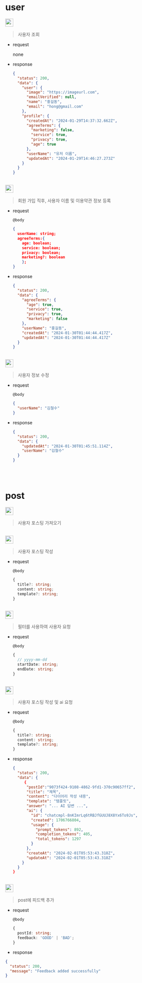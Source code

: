 # user

<img src="https://img.shields.io/badge/%7F%20%20GET%20%20%20%7F-/user-e1e1e1?labelColor=46C487&style=flat-square" height="25"/>

> 사용자 조회

- request

  none

- response

  ```json
  {
    "status": 200,
    "data": {
      "user": {
        "image": "https://imageurl.com",
        "emailVerified": null,
        "name": "홍길동",
        "email": "hong@gmail.com"
      },
      "profile": {
        "createdAt": "2024-01-29T14:37:32.662Z",
        "agreeTerms": {
          "marketing": false,
          "service": true,
          "privacy": true,
          "age": true
        },
        "userName": "유저 이름",
        "updatedAt": "2024-01-29T14:46:27.273Z"
      }
    }
  }
  ```

<br/>

<img src="https://img.shields.io/badge/%7F%20%20POST%20%7F-/user/profile-e1e1e1?labelColor=219BFD&style=flat-square" height="25"/>

> 회원 가입 직후, 사용자 이름 및 이용약관 정보 등록

- request

  `@body`

  ```json
  {
    userName: string;
    agreeTerms:{
      age: boolean;
      service: boolean;
      privacy: boolean;
      marketing?: boolean
      };
  }
  ```

- response

  ```json
  {
    "status": 200,
    "data": {
      "agreeTerms": {
        "age": true,
        "service": true,
        "privacy": true,
        "marketing": false
      },
      "userName": "홍길동",
      "createdAt": "2024-01-30T01:44:44.417Z",
      "updatedAt": "2024-01-30T01:44:44.417Z"
    }
  }
  ```

<br/>

<img src="https://img.shields.io/badge/%7F%20%20Patch%20%20%20%7F-/user/profile-e1e1e1?labelColor=F89331&style=flat-square" height="25"/>

> 사용자 정보 수정

- request

  `@body`

  ```json
  {
    "userName": "김철수"
  }
  ```

- response

  ```json
  {
    "status": 200,
    "data": {
      "updatedAt": "2024-01-30T01:45:51.114Z",
      "userName": "김철수"
    }
  }
  ```

<br />

<br />

# post

<img src="https://img.shields.io/badge/%7F%20%20GET%20%20%20%7F-/post-e1e1e1?labelColor=46C487&style=flat-square" height="25"/>

> 사용자 포스팅 가져오기

<br/>

<img src="https://img.shields.io/badge/%7F%20%20POST%20%7F-/post-e1e1e1?labelColor=219BFD&style=flat-square" height="25"/>

> 사용자 포스팅 작성

- request

  `@body`

  ```typescript
  {
    title?: string;
    content: string;
    template?: string;
  }
  ```

<br/>

<img src="https://img.shields.io/badge/%7F%20%20POST%20%7F-/post/filter-e1e1e1?labelColor=219BFD&style=flat-square" height="25"/>

> 필터를 사용하여 사용자 요청

- request

  `@body`

  ```typescript
  {
    // yyyy-mm-dd
    startDate: string;
    endDate: string;
  }
  ```

<br/>

<img src="https://img.shields.io/badge/%7F%20%20POST%20%7F-/post/ai-e1e1e1?labelColor=219BFD&style=flat-square" height="25"/>

> 사용자 포스팅 작성 및 ai 요청

- request

  `@body`

  ```typescript
  {
    title?: string;
    content: string;
    template?: string;
  }
  ```

- response

  ```json
  {
    "status": 200,
    "data": {
       {
        "postId":"9073f424-9108-4862-9fd1-370c90657ff2",
        "title": "제목",
        "content": "다이어리 작성 내용",
        "template": "템플릿",
        "answer": "... AI 답변 ...",
        "ai": {
          "id": "chatcmpl-8nKImrLq6tRBJfGUUJ8X8Yx6To9Js",
          "created": 1706766804,
          "usage": {
            "prompt_tokens": 892,
            "completion_tokens": 405,
            "total_tokens": 1297
          }
        },
        "createAt": "2024-02-01T05:53:43.318Z",
        "updateAt": "2024-02-01T05:53:43.318Z"
      }
    }
  }
  ```

<br/>

<img src="https://img.shields.io/badge/%7F%20%20POST%20%7F-/post/feedback-e1e1e1?labelColor=219BFD&style=flat-square" height="25"/>

> post에 피드백 추가

- request

  `@body`

  ```typescript
  {
    postId: string;
    feedback: 'GOOD' | 'BAD';
  }
  ```

- response

```json
{
  "status": 200,
  "message": "Feedback added successfully"
}
```
